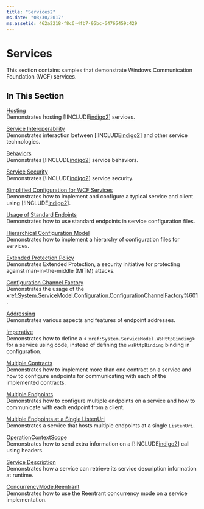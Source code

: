 ```yaml
---
title: "Services2"
ms.date: "03/30/2017"
ms.assetid: 462a2218-f8c6-4fb7-95bc-64765459c429
---
```

# Services
This section contains samples that demonstrate Windows Communication Foundation (WCF) services.  
  
## In This Section  
 [Hosting](../../../../docs/framework/wcf/feature-details/hosting.md)  
 Demonstrates hosting [!INCLUDE[indigo2](../../../../includes/indigo2-md.md)] services.  
  
 [Service Interoperability](../../../../docs/framework/wcf/samples/service-interoperability.md)  
 Demonstrates interaction between [!INCLUDE[indigo2](../../../../includes/indigo2-md.md)] and other service technologies.  
  
 [Behaviors](../../../../docs/framework/wcf/samples/behaviors.md)  
 Demonstrates [!INCLUDE[indigo2](../../../../includes/indigo2-md.md)] service behaviors.  
  
 [Service Security](../../../../docs/framework/wcf/samples/service-security.md)  
 Demonstrates [!INCLUDE[indigo2](../../../../includes/indigo2-md.md)] service security.  
  
 [Simplified Configuration for WCF Services](../../../../docs/framework/wcf/samples/simplified-configuration-for-wcf-services.md)  
 Demonstrates how to implement and configure a typical service and client using [!INCLUDE[indigo2](../../../../includes/indigo2-md.md)].  
  
 [Usage of Standard Endoints](../../../../docs/framework/wcf/samples/usage-of-standard-endpoints.md)  
 Demonstrates how to use standard endpoints in service configuration files.  
  
 [Hierarchical Configuration Model](../../../../docs/framework/wcf/samples/hierarchical-configuration-model.md)  
 Demonstrates how to implement a hierarchy of configuration files for services.  
  
 [Extended Protection Policy](../../../../docs/framework/wcf/samples/extended-protection-policy.md)  
 Demonstrates Extended Protection, a security initiative for protecting against man-in-the-middle (MITM) attacks.  
  
 [Configuration Channel Factory](../../../../docs/framework/wcf/samples/configuration-channel-factory.md)  
 Demonstrates the usage of the <xref:System.ServiceModel.Configuration.ConfigurationChannelFactory%601>.  
  
 [Addressing](../../../../docs/framework/wcf/samples/addressing.md)  
 Demonstrates various aspects and features of endpoint addresses.  
  
 [Imperative](../../../../docs/framework/wcf/samples/imperative.md)  
 Demonstrates how to define a <<!--zz xref:System.ServiceModel.WsHttpBinding --> `xref:System.ServiceModel.WsHttpBinding`> for a service using code, instead of defining the `wsHttpBinding` binding in configuration.  
  
 [Multiple Contracts](../../../../docs/framework/wcf/samples/multiple-contracts.md)  
 Demonstrates how to implement more than one contract on a service and how to configure endpoints for communicating with each of the implemented contracts.  
  
 [Multiple Endpoints](../../../../docs/framework/wcf/samples/multiple-endpoints.md)  
 Demonstrates how to configure multiple endpoints on a service and how to communicate with each endpoint from a client.  
  
 [Multiple Endpoints at a Single ListenUri](../../../../docs/framework/wcf/samples/multiple-endpoints-at-a-single-listenuri.md)  
 Demonstrates a service that hosts multiple endpoints at a single `ListenUri`.  
  
 [OperationContextScope](../../../../docs/framework/wcf/samples/operationcontextscope.md)  
 Demonstrates how to send extra information on a [!INCLUDE[indigo2](../../../../includes/indigo2-md.md)] call using headers.  
  
 [Service Description](../../../../docs/framework/wcf/samples/service-description.md)  
 Demonstrates how a service can retrieve its service description information at runtime.  
  
 [ConcurrencyMode.Reentrant](../../../../docs/framework/wcf/samples/concurrencymode-reentrant.md)  
 Demonstrates how to use the Reentrant concurrency mode on a service implementation.
